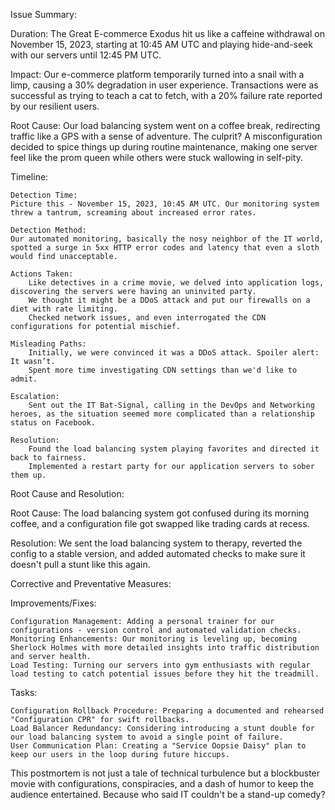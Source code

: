 Issue Summary:

Duration:
The Great E-commerce Exodus hit us like a caffeine withdrawal on November 15, 2023, starting at 10:45 AM UTC and playing hide-and-seek with our servers until 12:45 PM UTC.

Impact:
Our e-commerce platform temporarily turned into a snail with a limp, causing a 30% degradation in user experience. Transactions were as successful as trying to teach a cat to fetch, with a 20% failure rate reported by our resilient users.

Root Cause:
Our load balancing system went on a coffee break, redirecting traffic like a GPS with a sense of adventure. The culprit? A misconfiguration decided to spice things up during routine maintenance, making one server feel like the prom queen while others were stuck wallowing in self-pity.

Timeline:

    Detection Time:
    Picture this - November 15, 2023, 10:45 AM UTC. Our monitoring system threw a tantrum, screaming about increased error rates.

    Detection Method:
    Our automated monitoring, basically the nosy neighbor of the IT world, spotted a surge in 5xx HTTP error codes and latency that even a sloth would find unacceptable.

    Actions Taken:
        Like detectives in a crime movie, we delved into application logs, discovering the servers were having an uninvited party.
        We thought it might be a DDoS attack and put our firewalls on a diet with rate limiting.
        Checked network issues, and even interrogated the CDN configurations for potential mischief.

    Misleading Paths:
        Initially, we were convinced it was a DDoS attack. Spoiler alert: It wasn’t.
        Spent more time investigating CDN settings than we'd like to admit.

    Escalation:
        Sent out the IT Bat-Signal, calling in the DevOps and Networking heroes, as the situation seemed more complicated than a relationship status on Facebook.

    Resolution:
        Found the load balancing system playing favorites and directed it back to fairness.
        Implemented a restart party for our application servers to sober them up.

Root Cause and Resolution:

Root Cause:
The load balancing system got confused during its morning coffee, and a configuration file got swapped like trading cards at recess.

Resolution:
We sent the load balancing system to therapy, reverted the config to a stable version, and added automated checks to make sure it doesn't pull a stunt like this again.

Corrective and Preventative Measures:

Improvements/Fixes:

    Configuration Management: Adding a personal trainer for our configurations - version control and automated validation checks.
    Monitoring Enhancements: Our monitoring is leveling up, becoming Sherlock Holmes with more detailed insights into traffic distribution and server health.
    Load Testing: Turning our servers into gym enthusiasts with regular load testing to catch potential issues before they hit the treadmill.

Tasks:

    Configuration Rollback Procedure: Preparing a documented and rehearsed "Configuration CPR" for swift rollbacks.
    Load Balancer Redundancy: Considering introducing a stunt double for our load balancing system to avoid a single point of failure.
    User Communication Plan: Creating a "Service Oopsie Daisy" plan to keep our users in the loop during future hiccups.

This postmortem is not just a tale of technical turbulence but a blockbuster movie with configurations, conspiracies, and a dash of humor to keep the audience entertained. Because who said IT couldn't be a stand-up comedy?

